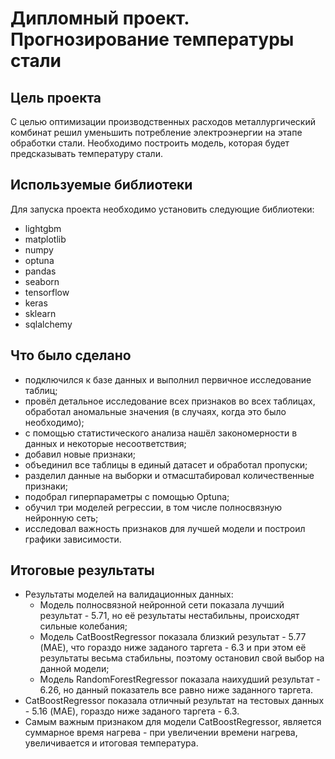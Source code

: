 # Дипломный проект. Прогнозирование температуры стали

## Цель проекта
С целью оптимизации производственных расходов металлургический комбинат решил уменьшить потребление электроэнергии на этапе обработки стали. Необходимо построить модель, которая будет предсказывать температуру стали.

## Используемые библиотеки
Для запуска проекта необходимо установить следующие библиотеки:

* lightgbm
* matplotlib
* numpy
* optuna
* pandas
* seaborn
* tensorflow
* keras
* sklearn
* sqlalchemy

## Что было сделано
* подключился к базе данных и выполнил первичное исследование таблиц;
* провёл детальное исследование всех признаков во всех таблицах, обработал аномальные значения (в случаях, когда это было необходимо);
* с помощью статистического анализа нашёл закономерности в данных и некоторые несоответствия;
* добавил новые признаки;
* объединил все таблицы в единый датасет и обработал пропуски;
* разделил данные на выборки и отмасштабировал количественные признаки;
* подобрал гиперпараметры с помощью Optuna;
* обучил три моделей регрессии, в том числе полносвязную нейронную сеть;
* исследовал важность признаков для лучшей модели и построил графики зависимости. 

## Итоговые результаты
* Результаты моделей на валидационных данных:
    * Модель полносвязной нейронной сети показала лучший результат - 5.71, но её результаты нестабильны, происходят сильные колебания;
    * Модель CatBoostRegressor показала близкий результат - 5.77 (MAE), что гораздо ниже заданого таргета - 6.3 и при этом её результаты весьма стабильны, поэтому остановил свой выбор на данной модели;
    * Модель RandomForestRegressor показала наихудший результат - 6.26, но данный показатель все равно ниже заданного таргета.
* CatBoostRegressor показала отличный результат на тестовых данных - 5.16 (MAE), гораздо ниже заданого таргета - 6.3.
* Самым важным признаком для модели CatBoostRegressor, является суммарное время нагрева - при увеличении времени нагрева, увеличивается и итоговая температура.
